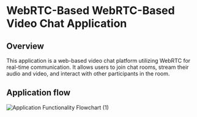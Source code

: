 # WebRTC-Based WebRTC-Based Video Chat Application

## Overview
This application is a web-based video chat platform utilizing WebRTC for real-time communication. It allows users to join chat rooms, stream their audio and video, and interact with other participants in the room.

## Application flow
![Application Functionality Flowchart (1)](https://github.com/adityabhattad2021/web-RTC-video-app/assets/93488388/c5a36954-5445-427d-bf54-0c321609a918)
